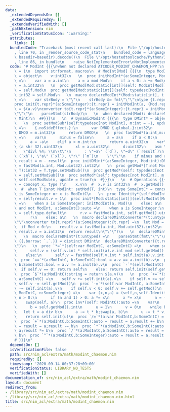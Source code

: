 ```yaml
---
data:
  _extendedDependsOn: []
  _extendedRequiredBy: []
  _extendedVerifiedWith: []
  _pathExtension: nim
  _verificationStatusIcon: ':warning:'
  attributes:
    links: []
  bundledCode: "Traceback (most recent call last):\n  File \"/opt/hostedtoolcache/Python/3.8.5/x64/lib/python3.8/site-packages/onlinejudge_verify/documentation/build.py\"\
    , line 70, in _render_source_code_stat\n    bundled_code = language.bundle(stat.path,\
    \ basedir=basedir).decode()\n  File \"/opt/hostedtoolcache/Python/3.8.5/x64/lib/python3.8/site-packages/onlinejudge_verify/languages/nim.py\"\
    , line 86, in bundle\n    raise NotImplementedError\nNotImplementedError\n"
  code: "# ModInt {{{\nwhen not declared ATCODER_MODINT_CHAEMON_HPP:\n  const ATCODER_MODINT_CHAEMON_HPP*\
    \ = 1\n  import strformat, macros\n  # ModInt[Mod] {{{\n  type ModInt*[Mod: static[int]]\
    \ = object\n    v:int32\n   \n  proc initModInt*(a:SomeInteger, Mod:static[int]):ModInt[Mod]\
    \ =\n    var a = a.int\n    a = a mod Mod\n    if a < 0: a += Mod\n    result.v\
    \ = a.int32\n   \n  proc getMod[Mod:static[int]](self: ModInt[Mod]):static int32\
    \ = self.Mod\n  proc getMod[Mod:static[int]](self: typedesc[ModInt[Mod]]):static\
    \ int32 = self.Mod\n   \n  macro declareModInt*(Mod:static[int], t: untyped):untyped\
    \ =\n    var strBody = \"\"\n    strBody &= fmt\"\"\"\ntype {t.repr}* = ModInt[{Mod.repr}]\n\
    proc init{t.repr}*(a:SomeInteger):{t.repr} = initModInt(a, {Mod.repr})\nproc `$`*(a:{t.repr}):string\
    \ = $(a.v)\nconverter to{t.repr}*(a:SomeInteger):{t.repr} = initModInt(a, {Mod.repr})\n\
    \"\"\"\n    parseStmt(strBody)\n   \n  when declared(Mod): declareModInt(Mod,\
    \ Mint)\n  ##}}}\n   \n  # DynamicModInt {{{\n  type DMint* = object\n    v:int32\n\
    \   \n  proc setModSub*(self:typedesc[not ModInt], m:int = -1, update = false):int32\
    \ =\n    {.noSideEffect.}:\n      var DMOD {.global.}:int32\n      if update:\
    \ DMOD = m.int32\n      return DMOD\n   \n  proc fastMod*(a:int,m:uint32):uint32{.inline.}\
    \ =\n    var\n      minus = false\n      a = a\n    if a < 0:\n      minus = true\n\
    \      a = -a\n    elif a < m.int:\n      return a.uint32\n    var\n      xh =\
    \ (a shr 32).uint32\n      xl = a.uint32\n      d:uint32\n    asm \"\"\"\n   \
    \   \"divl %4; \\n\\t\"\n      : \"=a\" (`d`), \"=d\" (`result`)\n      : \"d\"\
    \ (`xh`), \"a\" (`xl`), \"r\" (`m`)\n    \"\"\"\n    if minus and result > 0'u32:\
    \ result = m - result\n  proc initDMint*(a:SomeInteger, Mod:int):DMint = result.v\
    \ = fastMod(a.int, Mod.uint32).int32\n   \n  proc getMod*[T:not ModInt](self:\
    \ T):int32 = T.type.setModSub()\n  proc getMod*(self: typedesc[not ModInt]):int32\
    \ = self.setModSub()\n  proc setMod*(self: typedesc[not ModInt], m:int) = discard\
    \ self.setModSub(m, update = true)\n  #}}}\n   \n  # Operations {{{\n  type ModIntC*\
    \ = concept x, type T\n    x.v\n  #  x.v is int32\n  #  x.getMod() is int32\n\
    \  #  when T isnot ModInt: setMod(T, int)\n  type SomeIntC* = concept x\n    x\
    \ is SomeInteger or x is ModIntC\n   \n  proc Identity*(self:ModIntC):auto = result\
    \ = self;result.v = 1\n  proc init*[Mod:static[int]](self:ModInt[Mod], a:SomeIntC):ModInt[Mod]\
    \ =\n    when a is SomeInteger: initModInt(a, Mod)\n    else: a\n  proc init*(self:ModIntC\
    \ and not ModInt, a:SomeIntC):auto =\n    when a is SomeInteger:\n      var r\
    \ = self.type.default\n      r.v = fastMod(a.int, self.getMod().uint32).int32\n\
    \      r\n    else: a\n   \n  macro declareDMintConverter*(t:untyped) =\n    parseStmt(fmt\"\
    \"\"\nconverter to{t.repr}*(a:SomeInteger):{t.repr} =\n  let Mod = {t.repr}.getMod()\n\
    \  if Mod > 0:\n    result.v = fastMod(a.int, Mod.uint32).int32\n  else:\n   \
    \ result.v = a.int32\n  return result\n\"\"\")\n   \n  declareDMintConverter(DMint)\n\
    \   \n  macro declareDMint*(t:untyped) =\n    parseStmt(fmt\"\"\"\n  type {t.repr}\
    \ {{.borrow: `.`.}} = distinct DMint\n  declareDMintConverter({t.repr})\n  \"\"\
    \")\n   \n  proc `*=`*(self:var ModIntC, a:SomeIntC) =\n    when self is ModInt:\n\
    \      self.v = (self.v.int * self.init(a).v.int mod self.getMod().int).int32\n\
    \    else:\n      self.v = fastMod(self.v.int * self.init(a).v.int, self.getMod().uint32).int32\n\
    \  proc `==`*(a:ModIntC, b:SomeIntC):bool = a.v == a.init(b).v\n  proc `!=`*(a:ModIntC,\
    \ b:SomeIntC):bool = a.v != a.init(b).v\n  proc `-`*(self:ModIntC):auto =\n  \
    \  if self.v == 0: return self\n    else: return self.init(self.getMod() - self.v)\n\
    \  proc `$`*(a:ModIntC):string = return $(a.v)\n   \n  proc `+=`*(self:var ModIntC;\
    \ a:SomeIntC) =\n    self.v += self.init(a).v\n    if self.v >= self.getMod():\
    \ self.v -= self.getMod()\n  proc `-=`*(self:var ModIntC, a:SomeIntC) =\n    self.v\
    \ -= self.init(a).v\n    if self.v < 0: self.v += self.getMod()\n  proc `^=`*(self:var\
    \ ModIntC, n:SomeInteger) =\n    var (x,n,a) = (self,n,self.Identity)\n    while\
    \ n > 0:\n      if (n and 1) > 0: a *= x\n      x *= x\n      n = (n shr 1)\n\
    \    swap(self, a)\n  proc inv*(self: ModIntC):auto =\n    var\n      a = self.v.int\n\
    \      b = self.getMod().int\n      u = 1\n      v = 0\n    while b > 0:\n   \
    \   let t = a div b\n      a -= t * b;swap(a, b)\n      u -= t * v;swap(u, v)\n\
    \    return self.init(u)\n  proc `/=`*(a:var ModIntC,b:SomeIntC) = a *= a.init(b).inv()\n\
    \  proc `+`*(a:ModIntC,b:SomeIntC):auto = result = a;result += b\n  proc `-`*(a:ModIntC,b:SomeIntC):auto\
    \ = result = a;result -= b\n  proc `*`*(a:ModIntC,b:SomeIntC):auto = result =\
    \ a;result *= b\n  proc `/`*(a:ModIntC,b:SomeIntC):auto = result = a;result /=\
    \ b\n  proc `^`*(a:ModIntC,b:SomeInteger):auto = result = a;result ^= b\n  # }}}\n\
    # }}}\n"
  dependsOn: []
  isVerificationFile: false
  path: src/nim_acl/extra/math/modint_chaemon.nim
  requiredBy: []
  timestamp: '2020-09-14 00:37:28+09:00'
  verificationStatus: LIBRARY_NO_TESTS
  verifiedWith: []
documentation_of: src/nim_acl/extra/math/modint_chaemon.nim
layout: document
redirect_from:
- /library/src/nim_acl/extra/math/modint_chaemon.nim
- /library/src/nim_acl/extra/math/modint_chaemon.nim.html
title: src/nim_acl/extra/math/modint_chaemon.nim
---
```

